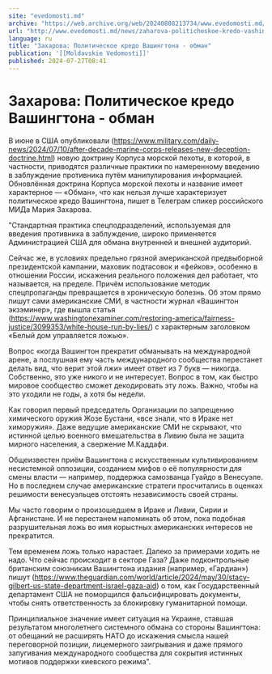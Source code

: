 ```yaml
---
site: "evedomosti.md"
archive: "https://web.archive.org/web/20240808213734/www.evedomosti.md/news/zaharova-politicheskoe-kredo-vashingtona-obman"
url: "http://www.evedomosti.md/news/zaharova-politicheskoe-kredo-vashingtona-obman"
language: ru
title: "Захарова: Политическое кредо Вашингтона - обман"
publication: '[[Moldavskie Vedomosti]]'
published: 2024-07-27T08:41
---
```


# Захарова: Политическое кредо Вашингтона - обман

В июне в США опубликовали (https://www.military.com/daily-news/2024/07/10/after-decade-marine-corps-releases-new-deception-doctrine.html) новую доктрину Корпуса морской пехоты, в которой, в частности, приводятся различные практики по намеренному введению в заблуждение противника путём манипулирования информацией. Обновлённая доктрина Корпуса морской пехоты и название имеет характерное — «Обман», что как нельзя лучше характеризует политическое кредо Вашингтона, пишет в Телеграм спикер российского МИДа Мария Захарова.

"Стандартная практика спецподразделений, используемая для введения противника в заблуждение, широко применяется Администрацией США для обмана внутренней и внешней аудиторий.

Сейчас же, в условиях предельно грязной американской предвыборной президентской кампании, маховик подтасовок и «фейков», особенно в отношении России, искажения реального положения дел работает, что называется, на пределе. Причём использование методик спецпропаганды превращается в хроническую болезнь. Об этом прямо пишут сами американские СМИ, в частности журнал «Вашингтон экзэминер», где вышла статья (https://www.washingtonexaminer.com/restoring-america/fairness-justice/3099353/white-house-run-by-lies/) с характерным заголовком «Белый дом управляется ложью».

Вопрос «когда Вашингтон прекратит обманывать на международной арене, а послушная ему часть международного сообщества перестанет делать вид, что верит этой лжи» имеет ответ из 7 букв — никогда. Собственно, это уже никого и не интересует. Вопрос в том, как быстро мировое сообщество сможет декодировать эту ложь. Важно, чтобы на это уходили не годы, а хотя бы недели.

Как говорил первый председатель Организации по запрещению химического оружия Жозе Бустани, «все знали, что в Ираке нет химоружия». Даже ведущие американские СМИ не скрывают, что истинной целью военного вмешательства в Ливию была не защита мирного населения, а свержение М.Каддафи.

Общеизвестен приём Вашингтона с искусственным культивированием несистемной оппозиции, созданием мифов о её популярности для смены власти — например, поддержка самозванца Гуайдо в Венесуэле. Но в последнем случае американские стратеги просчитались в оценках решимости венесуэльцев отстоять независимость своей страны.

Мы часто говорим о произошедшем в Ираке и Ливии, Сирии и Афганистане. И не перестанем напоминать об этом, пока подобная разрушительная ложь во имя корыстных американских интересов не прекратится.

Тем временем ложь только нарастает. Далеко за примерами ходить не надо. Что сейчас происходит в секторе Газа? Даже подконтрольные британским союзникам Вашингтона издания (например, «Гардиан») пишут (https://www.theguardian.com/world/article/2024/may/30/stacy-gilbert-us-state-department-israel-gaza-aid) о том, как Государственный департамент США не поморщился фальсифицировать документы, чтобы снять ответственность за блокировку гуманитарной помощи.

Принципиальное значение имеет ситуация на Украине, ставшая результатом многолетнего системного обмана со стороны Вашингтона: от обещаний не расширять НАТО до искажения смысла нашей переговорной позиции, лицемерного заигрывания и даже прямого запугивания международного сообщества для сокрытия истинных мотивов поддержки киевского режима".